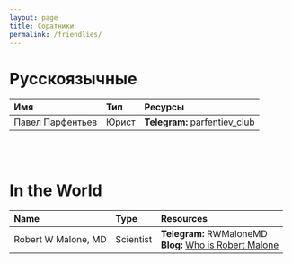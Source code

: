 ```yaml
---
layout: page
title: Соратники
permalink: /friendlies/
---
```


# Русскоязычные

Имя|Тип|Ресурсы
:-------|:--|:------
Павел Парфентьев|Юрист|**Telegram:** parfentiev_club

<br/><br/>

# In the World

Name|Type|Resources
:---|:---|:--------
Robert W Malone, MD|Scientist|**Telegram:** RWMaloneMD<br/>**Blog:** [Who is Robert Malone](https://rwmalonemd.substack.com)
